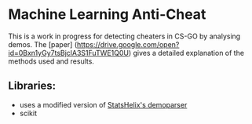 # Machine Learning Anti-Cheat 
 This is a work in progress for detecting cheaters in CS-GO by analysing demos. 
 The [paper] (https://drive.google.com/open?id=0Bxn1yGy7tsBjclA3S1FuTWE1Q0U) gives a detailed explanation of the methods used and results.
## Libraries:
* uses a modified version of [StatsHelix's demoparser](https://github.com/StatsHelix/demoinfo)
* scikit


